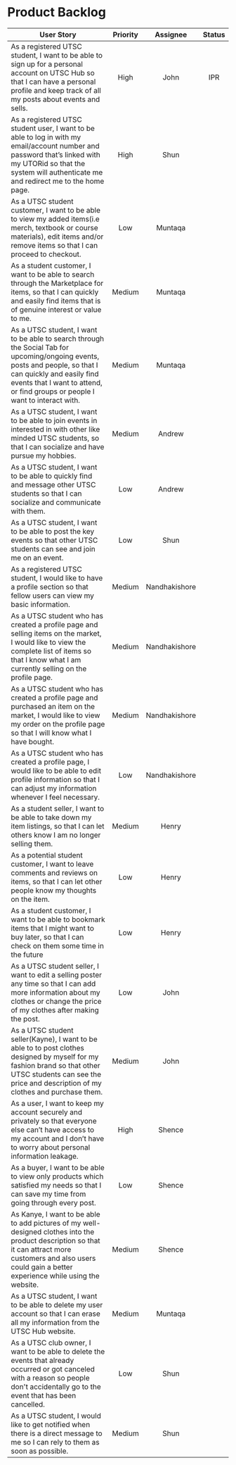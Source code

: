# Product Backlog

|                                                             User Story                                               |      Priority      |         Assignee       |  Status  |
| ---------------------------------------------------------------------------------------------------------------------|:------------------:|:----------------------:|:----------:|
| As a registered UTSC student, I want to be able to sign up for a personal account on UTSC Hub so  that I can have a personal profile and keep track of all my posts about events and sells. | High | John | IPR |
| As a registered UTSC student user, I want to be able to log in with my email/account number and password that’s linked with my UTORid so that the system will authenticate me and redirect me to the home page. | High | Shun | |
| As a UTSC student customer, I want to be able to view my added items(i.e merch, textbook or course materials), edit items and/or remove items so that I can proceed to checkout. | Low | Muntaqa | |
| As a student customer, I want to be able to search through the Marketplace for items, so that I can quickly and easily find items that is of genuine interest or value to me. | Medium | Muntaqa | |
| As a UTSC student, I want to be able to search through the Social Tab for upcoming/ongoing events, posts and people, so that I can quickly and easily find events that I want to attend, or find groups or people I want to interact with. | Medium | Muntaqa | |
| As a UTSC student, I want to be able to join events in interested in with other like minded UTSC students, so that I can socialize and have pursue my hobbies. | Medium | Andrew | |
| As a UTSC student, I want to be able to quickly find and message other UTSC students so that I can socialize and communicate with them. | Low | Andrew | |
| As a UTSC student, I want to be able to post the key events so that other UTSC students can see and join me on an event. | Low | Shun | |
| As a registered UTSC student, I would like to have a profile section so that fellow users can view my basic information. | Medium | Nandhakishore | |
| As a UTSC student who has created a profile page and selling items on the market, I would like to view the complete list of items so that I know what I am currently selling on the profile page. | Medium | Nandhakishore | |
| As a UTSC student who has created a profile page and purchased an item on the market, I would like to view my order on the profile page so that I will know what I have bought. | Medium | Nandhakishore | |
| As a UTSC student who has created a profile page, I would like to be able to edit profile information so that I can adjust my information whenever I feel necessary. | Low | Nandhakishore | |
| As a student seller, I want to be able to take down my item listings, so that I can let others know  I am no longer selling them. | Medium | Henry | |
| As a potential student customer, I want to leave comments and reviews on items, so that I can let other people know my thoughts on the item. | Low | Henry | |
| As a student customer, I want to be able to bookmark items that I might want to buy later, so that I can check on them some time in the future | Low | Henry | |
| As a UTSC student seller, I want to edit a selling poster any time so that I can add more information about my clothes or change the price of my clothes after making the post. | Low | John | |
| As a UTSC student seller(Kayne), I want to be able to to post clothes designed by myself for my fashion brand so that other UTSC students can see the price and description of my clothes and purchase them. | Medium | John | |
| As a user, I want to keep my account securely and privately so that everyone else can’t have access to my account and I don’t have to worry about personal information leakage. | High | Shence | |
| As a buyer, I want to be able to view only products which satisfied my needs so that I can save my time from going through every post. | Low | Shence | |
| As Kanye, I want to be able to add pictures of my well-designed clothes into the product description so that it can attract more customers and also users could gain a better experience while using the website. | Medium | Shence | |
| As a UTSC student, I want to be able to delete my user account so that I can erase all my information from the UTSC Hub website. | Medium | Muntaqa | |
| As a UTSC club owner, I want to be able to delete the events that already occurred or got canceled with a reason so people don't accidentally go to the event that has been cancelled. | Low | Shun | |
| As a UTSC student, I would like to get notified when there is a direct message to me so I can rely to them as soon as possible. | Medium | Shun | |
